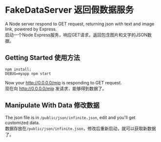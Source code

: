 # FakeDataServer 返回假数据服务

A Node server respond to GET request, returning json with text and image link, powered by Express.  
启动一个Node Express服务，响应GET请求，返回包含图片和文字的JSON数据。

## Getting Started 使用方法

```
npm install;
DEBUG=myapp npm start
```

Now your http://0.0.0.0/mip is responding to GET request.  
现在向 http://0.0.0.0/mip 发请求，能够得到数据了。

## Manipulate With Data 修改数据
The json file is in `/public/json/infinite.json`, edit and you'll get customized data.  
数据存放在`/public/json/infinite.json`，修改后重新启动，就可以获取新数据了。
